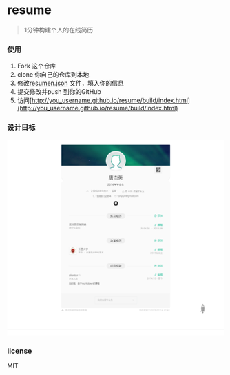 # resume
> 1分钟构建个人的在线简历

### 使用

1. Fork 这个仓库
2. clone 你自己的仓库到本地
3. 修改[resumen.json](resumen.json) 文件，填入你的信息
4. 提交修改并push 到你的GitHub
5. 访问[http://you_username.github.io/resume/build/index.html](http://you_username.github.io/resume/build/index.html)

### 设计目标

![design target](./screenshot/lagou-demo.png)

### license

MIT
